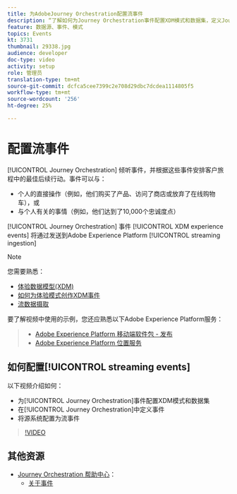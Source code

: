 ```yaml
---
title: 为AdobeJourney Orchestration配置流事件
description: “了解如何为Journey Orchestration事件配置XDM模式和数据集，定义Journey Orchestration中的事件，以及如何配置源系统以流式事件”
feature: 数据源、事件、模式
topics: Events
kt: 3731
thumbnail: 29338.jpg
audience: developer
doc-type: video
activity: setup
role: 管理员
translation-type: tm+mt
source-git-commit: dcfca5cee7399c2e708d29dbc7dcdea1114805f5
workflow-type: tm+mt
source-wordcount: '256'
ht-degree: 25%

---
```



# 配置流事件

[!UICONTROL Journey Orchestration] 倾听事件，并根据这些事件安排客户旅程中的最佳后续行动。事件可以与：

* 个人的直接操作（例如，他们购买了产品、访问了商店或放弃了在线购物车），或
* 与个人有关的事情（例如，他们达到了10,000个忠诚度点）

[!UICONTROL Journey Orchestration] 事件 [!UICONTROL XDM experience events] 将通过发送到Adobe Experience Platform  [!UICONTROL streaming ingestion]

>[!NOTE]
>
>您需要熟悉：
>
>* [体验数据模型(XDM)](https://docs.adobe.com/content/help/en/platform-learn/tutorials/schemas/understanding-the-xdm-system-and-experience-data-model.html)
>* [如何为体验模式创作XDM事件](https://docs.adobe.com/content/help/en/platform-learn/tutorials/schemas/create-your-first-schema-with-out-of-the-box-components.html)
>* [流数据摄取](https://docs.adobe.com/content/help/en/platform-learn/tutorials/data-ingestion/understanding-streaming-ingestion.html)
>
>
要了解视频中使用的示例，您还应熟悉以下Adobe Experience Platform服务：
>
>* [Adobe Experience Platform 移动端软件包 - 发布](https://docs.adobe.com/content/help/en/core-services-learn/tutorials/launch-mobile/understanding-the-mobile-sdks.html)
>* [Adobe Experience Platform 位置服务](https://docs.adobe.com/content/help/zh-Hans/places/using/home.html)


## 如何配置[!UICONTROL streaming events]

以下视频介绍如何：

* 为[!UICONTROL Journey Orchestration]事件配置XDM模式和数据集
* 在[!UICONTROL Journey Orchestration]中定义事件
* 将源系统配置为流事件

>[!VIDEO](https://video.tv.adobe.com/v/29338?quality=12)

## 其他资源

* [Journey Orchestration 帮助中心](https://docs.adobe.com/content/help/zh-Hans/journeys/using/journey-orchestration-home.html)：
   * [关于事件](https://docs.adobe.com/content/help/en/journeys/using/events-journeys/about-events.html)
